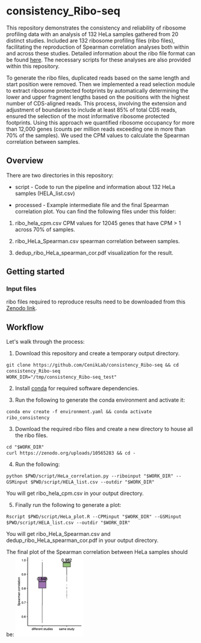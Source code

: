 # consistency_Ribo-seq
This repository demonstrates the consistency and reliability of ribosome profiling data with an analysis of 132 HeLa samples gathered from 20 distinct studies. Included are 132  ribosome profiling files (ribo files), facilitating the reproduction of Spearman correlation analyses both within and across these studies. Detailed information about the ribo file format can be found [here](https://github.com/ribosomeprofiling/riboflow). The necessary scripts for these analyses are also provided within this repository.

To generate the ribo files, duplicated reads based on the same length and start position were removed. Then we implemented a read selection module to extract ribosome protected footprints by automatically determining the lower and upper fragment lengths based on the positions with the highest number of CDS-aligned reads. This process, involving the extension and adjustment of boundaries to include at least 85% of total CDS reads, ensured the selection of the most informative ribosome protected footprints. Using this approach we quantified ribosome occupancy for more than 12,000 genes (counts per million reads exceeding one in more than 70% of the samples). We used the CPM values to calculate the Spearman correlation between samples.

## Overview 
There are two directories in this repository:

- script - Code to run the pipeline and information about 132 HeLa samples (HELA\_list.csv)

- processed - Example intermediate file and the final Spearman correlation plot. You can find the following files under this folder:

1. ribo\_hela\_cpm.csv CPM values for 12045 genes that have CPM > 1 across 70% of samples.

2. ribo\_HeLa\_Spearman.csv spearman correlation between samples.

3. dedup\_ribo\_HeLa\_spearman\_cor.pdf visualization for the result.

## Getting started

### Input files
ribo files required to reproduce results need to be downloaded from this [Zenodo link](https://zenodo.org/uploads/10565283).

## Workflow
Let's walk through the process:

1. Download this repository and create a temporary output directory.
```
git clone https://github.com/CenikLab/consistency_Ribo-seq && cd consistency_Ribo-seq
WORK_DIR="/tmp/consistency_Ribo-seq_test"
```

2. Install [conda](https://docs.conda.io/en/latest/miniconda.html) for required software dependencies.

3. Run the following to generate the conda environment and activate it:
```
conda env create -f environment.yaml && conda activate ribo_consistency
```

3. Download the required ribo files and create a new directory to house all the ribo files.
```
cd "$WORK_DIR"
curl https://zenodo.org/uploads/10565283 && cd -
```

4. Run the following:
```
python $PWD/script/HeLa_correlation.py --riboinput "$WORK_DIR" --GSMinput $PWD/script/HELA_list.csv --outdir "$WORK_DIR"
```
You will get ribo\_hela\_cpm.csv in your output directory.

5. Finally run the following to generate a plot:
```
Rscript $PWD/script/HeLa_plot.R --CPMinput "$WORK_DIR" --GSMinput $PWD/script/HELA_list.csv --outdir "$WORK_DIR"
```

You will get ribo\_HeLa\_Spearman.csv and dedup\_ribo\_HeLa\_spearman\_cor.pdf in your output directory.

The final plot of the Spearman correlation between HeLa samples should be:
![consistency_Ribo-seq](https://github.com/CenikLab/consistency_Ribo-seq/blob/main/processed/dedup_ribo_HeLa_spearman_cor.jpg "compare")
